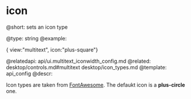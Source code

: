 icon
=============

@short: sets an icon type
	
@type: string
@example:

{ view:"multitext", icon:"plus-square"}

@relatedapi:
	api/ui.multitext_iconwidth_config.md
@related:
	desktop/controls.md#multitext
    desktop/icon_types.md
@template:	api_config
@descr:

Icon types are taken from [FontAwesome](http://fortawesome.github.io/Font-Awesome/icons/). The defaukt icon is a **plus-circle** one. 
